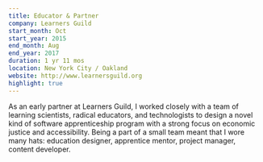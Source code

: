 ```yaml
---
title: Educator & Partner
company: Learners Guild
start_month: Oct
start_year: 2015
end_month: Aug
end_year: 2017
duration: 1 yr 11 mos
location: New York City / Oakland
website: http://www.learnersguild.org
highlight: true
---
```

As an early partner at Learners Guild, I worked closely with a team of learning scientists, radical educators, and technologists to design a novel kind of software apprenticeship program with a strong focus on economic justice and accessibility. Being a part of a small team meant that I wore many hats: education designer, apprentice mentor, project manager, content developer.
